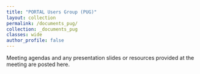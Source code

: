 ```yaml
---
title: "PORTAL Users Group (PUG)"
layout: collection
permalink: /documents_pug/
collection: _documents_pug
classes: wide
author_profile: false
---
```


Meeting agendas and any presentation slides or resources provided at the meeting are posted here.
